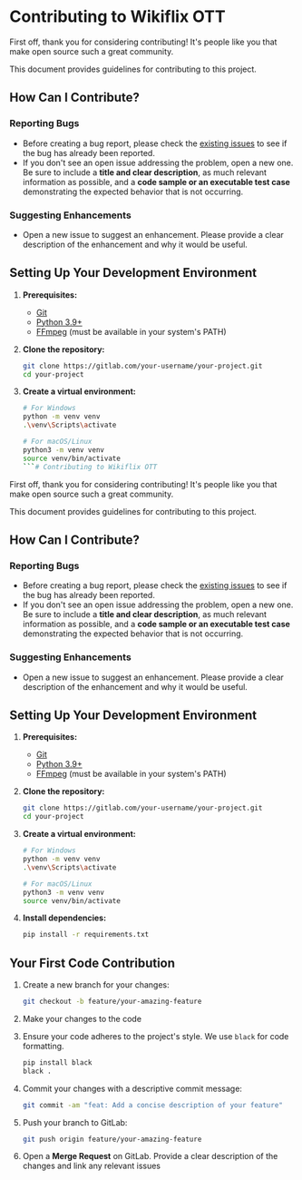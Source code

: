# Contributing to Wikiflix OTT
First off, thank you for considering contributing! It's people like you that make open source such a great community.

This document provides guidelines for contributing to this project.

## How Can I Contribute?

### Reporting Bugs
- Before creating a bug report, please check the [existing issues](https://code.swecha.org/premk/Wikiflix_OTT/-/issues) to see if the bug has already been reported.
- If you don't see an open issue addressing the problem, open a new one. Be sure to include a **title and clear description**, as much relevant information as possible, and a **code sample or an executable test case** demonstrating the expected behavior that is not occurring.

### Suggesting Enhancements
- Open a new issue to suggest an enhancement. Please provide a clear description of the enhancement and why it would be useful.

## Setting Up Your Development Environment

1.  **Prerequisites:**
    - [Git](https://git-scm.com/)
    - [Python 3.9+](https://www.python.org/)
    - [FFmpeg](https://ffmpeg.org/download.html) (must be available in your system's PATH)

2.  **Clone the repository:**
    ```bash
    git clone https://gitlab.com/your-username/your-project.git
    cd your-project
    ```
3.  **Create a virtual environment:**
    ```bash
    # For Windows
    python -m venv venv
    .\venv\Scripts\activate

    # For macOS/Linux
    python3 -m venv venv
    source venv/bin/activate
    ```# Contributing to Wikiflix OTT

First off, thank you for considering contributing! It's people like you that make open source such a great community.

This document provides guidelines for contributing to this project.

## How Can I Contribute?

### Reporting Bugs
- Before creating a bug report, please check the [existing issues](https://gitlab.com/your-username/your-project/-/issues) to see if the bug has already been reported.
- If you don't see an open issue addressing the problem, open a new one. Be sure to include a **title and clear description**, as much relevant information as possible, and a **code sample or an executable test case** demonstrating the expected behavior that is not occurring.

### Suggesting Enhancements
- Open a new issue to suggest an enhancement. Please provide a clear description of the enhancement and why it would be useful.

## Setting Up Your Development Environment

1.  **Prerequisites:**
    - [Git](https://git-scm.com/)
    - [Python 3.9+](https://www.python.org/)
    - [FFmpeg](https://ffmpeg.org/download.html) (must be available in your system's PATH)

2.  **Clone the repository:**
    ```bash
    git clone https://gitlab.com/your-username/your-project.git
    cd your-project
    ```

3.  **Create a virtual environment:**
    ```bash
    # For Windows
    python -m venv venv
    .\venv\Scripts\activate

    # For macOS/Linux
    python3 -m venv venv
    source venv/bin/activate
    ```

4.  **Install dependencies:**
    ```bash
    pip install -r requirements.txt
    ```

## Your First Code Contribution

1.  Create a new branch for your changes:
    ```bash
    git checkout -b feature/your-amazing-feature
    ```
2.  Make your changes to the code

3.  Ensure your code adheres to the project's style. We use `black` for code formatting.
    ```bash
    pip install black
    black .
    ```
4.  Commit your changes with a descriptive commit message:
    ```bash
    git commit -am "feat: Add a concise description of your feature"
    ```
5.  Push your branch to GitLab:
    ```bash
    git push origin feature/your-amazing-feature
    ```
6.  Open a **Merge Request** on GitLab. Provide a clear description of the changes and link any relevant issues